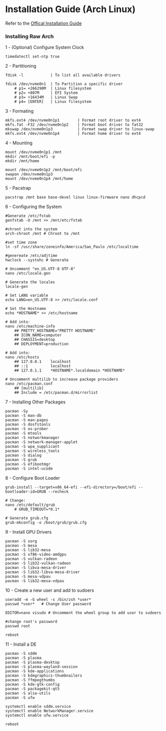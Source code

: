 <h1>Installation Guide (Arch Linux)</h1>
<p>Refer to the <a href="https://wiki.archlinux.org/title/Installation_guide">Offical Installation Guide<a></p>
<h3>Installing Raw Arch</h3>
<p>1 - (Optional) Configure System Clock</p>

    timedatectl set-ntp true

<p>2 - Partitioning</p>

    fdisk -l            | To list all available drivers
    
    fdisk /dev/nvme0n1  | To Partition a specific driver
        # p1= +266290M  | Linux filesystem
        # p2= +807M     | EFI System
        # p3= +16434M   | Linux Swap
        # p4= [ENTER]   | Linux filesystem

<p>3 - Formating</p>

    mkfs.ext4 /dev/nvme0n1p1        | Format root driver to ext4
    mkfs.fat -F32 /dev/nvme0n1p2    | Format boot driver to fat32
    mkswap /dev/nvme0n1p3           | Format swap driver to linux-swap
    mkfs.ext4 /dev/nvme0n1p4        | Format home driver to ext4

<p>4 - Mounting</p>

    mount /dev/nvme0n1p1 /mnt
    mkdir /mnt/boot/efi -p
    mkdir /mnt/home

    mount /dev/nvme0n1p2 /mnt/boot/efi
    swapon /dev/nvme0n1p3
    mount /dev/nvme0n1p4 /mnt/home

<p>5 - Pacstrap</p>

    pacstrap /mnt base base-devel linux linux-firmware nano dhcpcd

<p>6 - Configuring the System</p>

    #Generate /etc/fstab
    genfstab -U /mnt >> /mnt/etc/fstab

    #chroot into the system
    arch-chroot /mnt # Chroot to /mnt

    #set time zone
    ln -sf /usr/share/zoneinfo/America/Sao_Paulo /etc/localtime

    #genereate /etc/adjtime
    hwclock --systohc # Generate

    # Uncomment "en_US.UTF-8 UTF-8"
    nano /etc/locale.gen 

    # Generate the locales
    locale-gen 

    # Set LANG variable
    echo LANG=en_US.UTF-8 >> /etc/locale.conf 

    # Set the Hostname
    echo *HOSTNAME* >> /etc/hostname 

    # Add into:
    nano /etc/machine-info 
        ## PRETTY_HOSTNAME="PRETTY HOSTNAME"
        ## ICON_NAME=computer
        ## CHASSIS=desktop
        ## DEPLOYMENT=production
        
    # Add into:
    nano /etc/hosts
        ## 127.0.0.1    localhost
        ## ::1          localhost
        ## 127.0.1.1    *HOSTNAME*.localdomain *HOSTNAME*

    # Uncomment multilib to increase package providers
    nano /etc/pacman.conf
        ## [multilib]
        ## Include = /etc/pacman.d/mirrorlist

<p>7 - Installing Other Packages</p>

    pacman -Sy
    pacman -S man-db
    pacman -S man-pages
    pacman -S dosfstools
    pacman -S os-prober
    pacman -S mtools
    pacman -S networkmanager
    pacman -S network-manager-applet
    pacman -S wpa_supplicant
    pacman -S wireless_tools
    pacman -S dialog
    pacman -S grub
    pacman -S efibootmgr
    pacman -S intel-ucode

<p>8 - Configure Boot Loader</p>

    grub-install --target=x86_64-efi --efi-directory=/boot/efi --bootloader-id=GRUB --recheck

    # Change:
    nano /etc/default/grub
        # GRUB_TIMEOUT=*0.1*
    
    # Generate grub.cfg
    grub-mkconfig -o /boot/grub/grub.cfg

<p>9 - Install GPU Drivers</p>

    pacman -S xorg
    pacman -S mesa
    pacman -S lib32-mesa
    pacman -S xf86-video-amdgpu
    pacman -S vulkan-radeon
    pacman -S lib32-vulkan-radeon
    pacman -S libva-mesa-driver
    pacman -S lib32-libva-mesa-driver
    pacman -S mesa-vdpau
    pacman -S lib32-mesa-vdpau

<p>10 - Create a new user and add to sudoers</p>

    useradd -m -G wheel -s /bin/zsh *user*
    passwd *user*   # Change User password

    EDITOR=nano visudo # Uncomment the wheel group to add user to sudoers
    
    #change root's password
    passwd root

    reboot
    
<p>11 - Install a DE</p>

    pacman -S sddm
    pacman -S plasma
    pacman -S plasma-desktop
    pacman -S plasma-wayland-session
    pacman -S kde-applications
    pacman -S kdegraphics-thumbnailers
    pacman -S ffmpegthumbs
    pacman -S kde-gtk-config
    pacman -S packagekit-qt5
    pacman -S alsa-utils
    pacman -S ufw

    systemctl enable sddm.service
    systemctl enable NetworkManager.service
    systemctl enable ufw.service

    reboot
